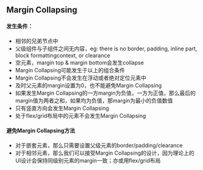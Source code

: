 ## Margin Collapsing
#### 发生条件：
- 相邻的兄弟节点中
- 父级组件与子组件之间无内容，eg: there is no border, padding, inline part, block formattingcontext, or clearance
- 空元素，margin top & margin bottom会发生collapse
- Margin Collapsing可能发生于以上的组合条件
- Margin Collapsing不会发生在浮动或者绝对定位元素中
- 及时父元素的margin设置为0，也不能避免Margin Collapsing
- 如果发生Margin Collapsing的一方margin为负值，一方为正值，那么最后的margin值为两者之和，如果均为负值，那margin为最小的负值数值
- 只有竖直方向会发生Margin Collapsing
- 处于flex/grid布局中的元素不会发生Margin Collapsing
#### 避免Margin Collapsing方法
- 对于嵌套元素，那么只需要设置父级元素的border/padding/clearance
- 对于相邻元素，那么我们可以接受Margin Collapsing的设计，因为理论上的UI设计会保持同级别元素的margin一致；亦或用flex/grid布局